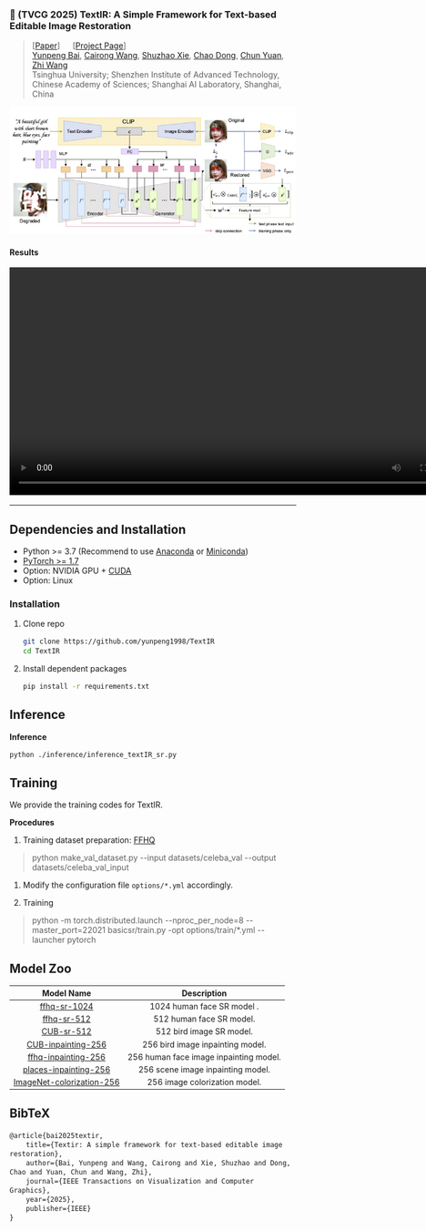 ### :book: (TVCG 2025) TextIR: A Simple Framework for Text-based Editable Image Restoration

> [[Paper](https://arxiv.org/abs/2302.14736)] &emsp; [[Project Page](https://arxiv.org/abs/2302.14736)] &emsp; <br>
> [Yunpeng Bai](), [Cairong Wang](), [Shuzhao Xie](), [Chao Dong](), [Chun Yuan](), [Zhi Wang]() <br>
Tsinghua University; Shenzhen Institute of Advanced Technology, Chinese Academy of Sciences; Shanghai AI Laboratory, Shanghai, China

<img src="assets/textir.jpg" width="800px"/>

#### Results
<video src="assets/demo.mp4" width="800px" controls></video>


---

## Dependencies and Installation

- Python >= 3.7 (Recommend to use [Anaconda](https://www.anaconda.com/download/#linux) or [Miniconda](https://docs.conda.io/en/latest/miniconda.html))
- [PyTorch >= 1.7](https://pytorch.org/)
- Option: NVIDIA GPU + [CUDA](https://developer.nvidia.com/cuda-downloads)
- Option: Linux

### Installation
1. Clone repo

    ```bash
    git clone https://github.com/yunpeng1998/TextIR
    cd TextIR
    ```

1. Install dependent packages

    ```bash
    pip install -r requirements.txt
    ```

## Inference

**Inference**
  
```bash
python ./inference/inference_textIR_sr.py
```



## Training

We provide the training codes for TextIR.

**Procedures**

1. Training dataset preparation: [FFHQ](https://github.com/NVlabs/ffhq-dataset)

> python make_val_dataset.py --input datasets/celeba_val --output datasets/celeba_val_input

1. Modify the configuration file `options/*.yml` accordingly.

1. Training

> python -m torch.distributed.launch --nproc_per_node=8 --master_port=22021 basicsr/train.py -opt options/train/*.yml --launcher pytorch


## Model Zoo 

| Model Name  | Description | 
| :---:        |     :---:      |
| [ffhq-sr-1024](https://drive.google.com/drive/folders/1Xc2xUXT0gtiJv-CSeFsl_ghieKcdOjDo?usp=sharing) | 1024 human face SR model . |
| [ffhq-sr-512](https://drive.google.com/drive/folders/1qDpFvne60qzZBs03kY-9mm4odFZcUcE-?usp=sharing) |  512 human face SR model. |
| [CUB-sr-512](https://drive.google.com/drive/folders/11PqvN01pacKlkMcwlhm1reUHU65fbqId?usp=sharing) |  512 bird image SR model. |
| [CUB-inpainting-256](https://drive.google.com/drive/folders/1iStHvmc9yyBuQ9Zo3mCnC5U81GBaYQHs?usp=sharing) | 256  bird image inpainting model. |
| [ffhq-inpainting-256](https://drive.google.com/drive/folders/1klwCgsHQKUcQM7uNftTVo5XC3YRTbY_s?usp=sharing) |  256 human face image inpainting model. |
| [places-inpainting-256](https://drive.google.com/drive/folders/1oE14pM8-BQBpnVyBYeDFQ5Z8_FnQAQpg?usp=sharing) |  256 scene image inpainting model. |
| [ImageNet-colorization-256](https://drive.google.com/drive/folders/10nQTVsAMREMnhFl2Y4nh6vVqMVJ0wa90?usp=drive_link) |  256 image colorization model. |

## BibTeX

    @article{bai2025textir,
        title={Textir: A simple framework for text-based editable image restoration},
        author={Bai, Yunpeng and Wang, Cairong and Xie, Shuzhao and Dong, Chao and Yuan, Chun and Wang, Zhi},
        journal={IEEE Transactions on Visualization and Computer Graphics},
        year={2025},
        publisher={IEEE}
    }


